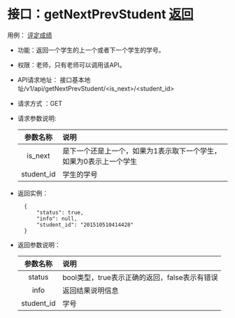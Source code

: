 # 接口：getNextPrevStudent  [返回](../README.md)
用例： [评定成绩](../用例/评定成绩.md)

- 功能：返回一个学生的上一个或者下一个学生的学号。

- 权限：老师，只有老师可以调用该API。

- API请求地址：
    接口基本地址/v1/api/getNextPrevStudent/<is_next>/<student_id>

- 请求方式 ：GET

- 请求参数说明:

  |参数名称|说明|
  |:--:|:--|
  |is_next|是下一个还是上一个，如果为1表示取下一个学生，如果为0表示上一个学生|
  |student_id|学生的学号|

- 返回实例：

        {
            "status": true,
            "info": null,
            "student_id": "201510510414428"
        }

- 返回参数说明：

  |参数名称|说明|
  |:---------:|:--------------------------------------------------------|
  |status|bool类型，true表示正确的返回，false表示有错误|
  |info|返回结果说明信息|
  |student_id|学号|